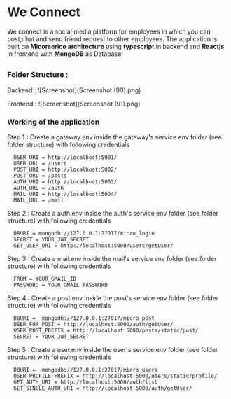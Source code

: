 # We Connect
We connect is a social media platform for employees in which you can post,chat and send friend request to other employees.
The application is built on **Micorserice architecture** using **typescript** in backend and **Reactjs** in frontend with **MongoDB** as Database
##

### Folder Structure :

Backend :
![Screenshot](Screenshot (90).png)

Frontend :
![Screenshot](Screenshot (91).png)

### Working of the application
Step 1 : Create a gateway.env inside the gateway's service env folder (see folder structure) with following credentials
  ```
    USER_URI = http://localhost:5001/
    USER_URL = /users
    POST_URI = http://localhost:5002/
    POST_URL = /posts
    AUTH_URI = http://localhost:5003/
    AUTH_URL = /auth
    MAIL_URI = http://localhost:5004/
    MAIL_URL = /mail
  ```
Step 2 : Create a auth.env inside the auth's service env folder (see folder structure) with following credentials
```
  DBURI = mongodb://127.0.0.1:27017/micro_login
  SECRET = YOUR_JWT_SECRET
  GET_USER_URI = http://localhost:5000/users/getUser/
```
Step 3 : Create a mail.env inside the mail's service env folder (see folder structure) with following credentials
```
  FROM = YOUR_GMAIL_ID
  PASSWORD = YOUR_GMAIL_PASSWORD
```
Step 4 : Create a post.env inside the post's service env folder (see folder structure) with following credentials
```
  DBURI =  mongodb://127.0.0.1:27017/micro_post
  USER_FOR_POST = http://localhost:5000/auth/getUser/
  USER_POST_PREFIX = http://localhost:5000/posts/static/post/
  SECRET = YOUR_JWT_SECRET
```
Step 5 : Create a user.env inside the user's service env folder (see folder structure) with following credentials
```
  DBURI =  mongodb://127.0.0.1:27017/micro_users
  USER_PROFILE_PREFIX = http://localhost:5000/users/static/profile/
  GET_AUTH_URI = http://localhost:5000/auth/list
  GET_SINGLE_AUTH_URI = http://localhost:5000/auth/getUser/
```
